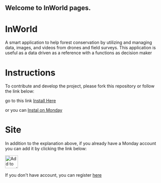 ## Welcome to InWorld pages.

# InWorld

A smart application to help forest conservation by utilizing and managing data, images, and videos from drones and field surveys. This application is useful as a data driven as a reference with a functions as decision maker

# Instructions

To contribute and develop the project, please fork this repository or follow the link below:

go to this link [Install Here ](https://auth.monday.com/oauth2/authorize?client_id=b5b59217b3b9289db2b88e9eb5e699f5&response_type=install)


or you can [Instal on Monday](https://auth.monday.com/oauth2/authorize?client_id=b5b59217b3b9289db2b88e9eb5e699f5&response_type=install)
 # Site
 
 In addition to the explanation above, if you already have a Monday account you can add it by clicking the link below:
 
<a href="https://auth.monday.com/oauth2/authorize?client_id=b5b59217b3b9289db2b88e9eb5e699f5&response_type=install">
                <img
                  alt="Add to monday.com"
                  height="42"
                  src="https://dapulse-res.cloudinary.com/image/upload/f_auto,q_auto/remote_mondaycom_static/uploads/Tal/4b5d9548-0598-436e-a5b6-9bc5f29ee1d9_Group12441.png"
                />
              </a>

If you don't have account, you can register [here](https://auth.monday.com/users/sign_up_new#soft_signup_from_step) 
